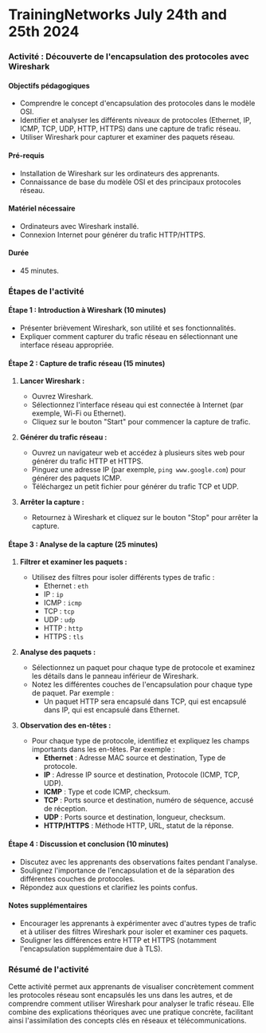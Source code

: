 # TrainingNetworks July 24th and 25th 2024

### Activité : Découverte de l'encapsulation des protocoles avec Wireshark

#### Objectifs pédagogiques
- Comprendre le concept d'encapsulation des protocoles dans le modèle OSI.
- Identifier et analyser les différents niveaux de protocoles (Ethernet, IP, ICMP, TCP, UDP, HTTP, HTTPS) dans une capture de trafic réseau.
- Utiliser Wireshark pour capturer et examiner des paquets réseau.

#### Pré-requis
- Installation de Wireshark sur les ordinateurs des apprenants.
- Connaissance de base du modèle OSI et des principaux protocoles réseau.

#### Matériel nécessaire
- Ordinateurs avec Wireshark installé.
- Connexion Internet pour générer du trafic HTTP/HTTPS.

#### Durée
- 45 minutes.

### Étapes de l'activité

#### Étape 1 : Introduction à Wireshark (10 minutes)
- Présenter brièvement Wireshark, son utilité et ses fonctionnalités.
- Expliquer comment capturer du trafic réseau en sélectionnant une interface réseau appropriée.

#### Étape 2 : Capture de trafic réseau (15 minutes)
1. **Lancer Wireshark :**
   - Ouvrez Wireshark.
   - Sélectionnez l'interface réseau qui est connectée à Internet (par exemple, Wi-Fi ou Ethernet).
   - Cliquez sur le bouton "Start" pour commencer la capture de trafic.

2. **Générer du trafic réseau :**
   - Ouvrez un navigateur web et accédez à plusieurs sites web pour générer du trafic HTTP et HTTPS.
   - Pinguez une adresse IP (par exemple, `ping www.google.com`) pour générer des paquets ICMP.
   - Téléchargez un petit fichier pour générer du trafic TCP et UDP.

3. **Arrêter la capture :**
   - Retournez à Wireshark et cliquez sur le bouton "Stop" pour arrêter la capture.

#### Étape 3 : Analyse de la capture (25 minutes)
1. **Filtrer et examiner les paquets :**
   - Utilisez des filtres pour isoler différents types de trafic :
     - Ethernet : `eth`
     - IP : `ip`
     - ICMP : `icmp`
     - TCP : `tcp`
     - UDP : `udp`
     - HTTP : `http`
     - HTTPS : `tls`

2. **Analyse des paquets :**
   - Sélectionnez un paquet pour chaque type de protocole et examinez les détails dans le panneau inférieur de Wireshark.
   - Notez les différentes couches de l'encapsulation pour chaque type de paquet. Par exemple :
     - Un paquet HTTP sera encapsulé dans TCP, qui est encapsulé dans IP, qui est encapsulé dans Ethernet.

3. **Observation des en-têtes :**
   - Pour chaque type de protocole, identifiez et expliquez les champs importants dans les en-têtes. Par exemple :
     - **Ethernet** : Adresse MAC source et destination, Type de protocole.
     - **IP** : Adresse IP source et destination, Protocole (ICMP, TCP, UDP).
     - **ICMP** : Type et code ICMP, checksum.
     - **TCP** : Ports source et destination, numéro de séquence, accusé de réception.
     - **UDP** : Ports source et destination, longueur, checksum.
     - **HTTP/HTTPS** : Méthode HTTP, URL, statut de la réponse.

#### Étape 4 : Discussion et conclusion (10 minutes)
- Discutez avec les apprenants des observations faites pendant l'analyse.
- Soulignez l'importance de l'encapsulation et de la séparation des différentes couches de protocoles.
- Répondez aux questions et clarifiez les points confus.

#### Notes supplémentaires
- Encourager les apprenants à expérimenter avec d'autres types de trafic et à utiliser des filtres Wireshark pour isoler et examiner ces paquets.
- Souligner les différences entre HTTP et HTTPS (notamment l'encapsulation supplémentaire due à TLS).

### Résumé de l'activité
Cette activité permet aux apprenants de visualiser concrètement comment les protocoles réseau sont encapsulés les uns dans les autres, et de comprendre comment utiliser Wireshark pour analyser le trafic réseau. Elle combine des explications théoriques avec une pratique concrète, facilitant ainsi l'assimilation des concepts clés en réseaux et télécommunications.
